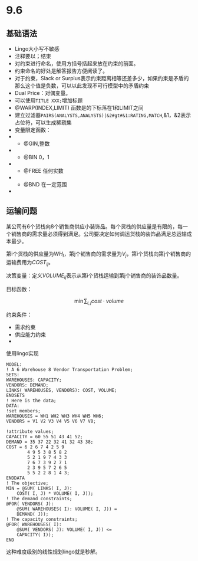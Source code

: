 # 9.6
## 基础语法
* Lingo大小写不敏感
* 注释要以；结束
* 对约束进行命名，使用方括号括起来放在约束的前面。
* 约束命名的好处是解答报告方便阅读了。
* 对于约束，Slack or Surplus表示约束距离相等还差多少，如果约束是矛盾的那么这个值是负数，可以以此发现不可行模型中的矛盾约束
* Dual Price：对偶变量。
* 可以使用`TITLE XXX;`增加标题
* @WARP(INDEX,LIMIT) 函数是的下标落在1和LIMIT之间
* 建立过滤器`PAIRS(ANALYSTS,ANALYSTS)|&2#gt#&1:RATING,MATCH`,&1，&2表示占位符，可以生成稀疏集
* 变量限定函数：
* * @GIN,整数
* * @BIN 0，1
* * @FREE 任何实数
* * @BND 在一定范围
* 

## 运输问题
某公司有6个货栈向8个销售商供应小装饰品。每个货栈的供应量是有限的，每一个销售商的需求量必须得到满足。公司要决定如何调运货栈的装饰品满足总运输成本最少。

第i个货栈的供应量为$WH_I$，第j个销售商的需求量为$V_j$，第i个货栈向第j个销售商的运输费用为$COST_{ij}$。

决策变量：定义$VOLUME_{ij}$表示从第i个货栈运输到第j个销售商的装饰品数量。

目标函数：

$$\min \sum_{i,j}cost\cdot volume$$

约束条件：
* 需求约束
* 供应能力约束
* 
使用lingo实现

    MODEL:
    ! A 6 Warehouse 8 Vendor Transportation Problem;
    SETS:
    WAREHOUSES: CAPACITY;
    VENDORS: DEMAND;
    LINKS( WAREHOUSES, VENDORS): COST, VOLUME;
    ENDSETS
    ! Here is the data;
    DATA:
    !set members;
    WAREHOUSES = WH1 WH2 WH3 WH4 WH5 WH6;
    VENDORS = V1 V2 V3 V4 V5 V6 V7 V8;

    !attribute values;
    CAPACITY = 60 55 51 43 41 52;
    DEMAND = 35 37 22 32 41 32 43 38;
    COST = 6 2 6 7 4 2 5 9
            4 9 5 3 8 5 8 2
            5 2 1 9 7 4 3 3
            7 6 7 3 9 2 7 1
            2 3 9 5 7 2 6 5
            5 5 2 2 8 1 4 3;
    ENDDATA
    ! The objective;
    MIN = @SUM( LINKS( I, J): 
        COST( I, J) * VOLUME( I, J));
    ! The demand constraints;
    @FOR( VENDORS( J): 
        @SUM( WAREHOUSES( I): VOLUME( I, J)) = 
        DEMAND( J));
    ! The capacity constraints;
    @FOR( WAREHOUSES( I): 
        @SUM( VENDORS( J): VOLUME( I, J)) <= 
        CAPACITY( I));
    END

这种难度级别的线性规划lingo就是秒解。

